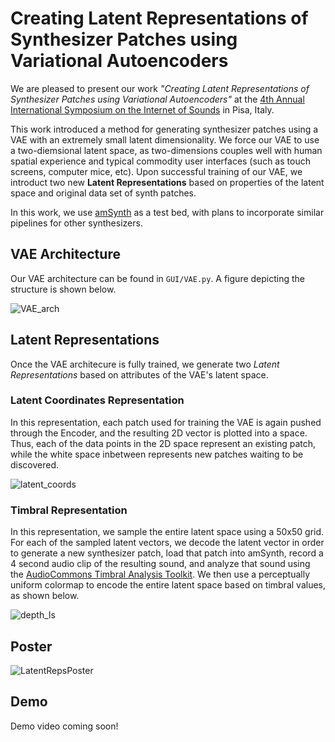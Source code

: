 # Creating Latent Representations of Synthesizer Patches using Variational Autoencoders

We are pleased to present our work _"Creating Latent Representations of Synthesizer Patches using Variational Autoencoders"_ at the [4th Annual International Symposium on the Internet of Sounds](https://internetofsounds.net/is2_2023/) in Pisa, Italy.

This work introduced a method for generating synthesizer patches using a VAE with an extremely small latent dimensionality. We force our VAE to use a two-diemsional latent space, as two-dimensions couples well with human spatial experience and typical commodity user interfaces (such as touch screens, computer mice, etc). Upon successful training of our VAE, we introduct two new **Latent Representations** based on properties of the latent space and original data set of synth patches.

In this work, we use [amSynth](https://github.com/amsynth/amsynth) as a test bed, with plans to incorporate similar pipelines for other synthesizers.

## VAE Architecture

Our VAE architecture can be found in `GUI/VAE.py`. A figure depicting the structure is shown below.

![VAE_arch](https://github.com/peacheym/LatentRepresentations/assets/15327742/3e6ae43e-a00b-45de-a4ee-b652bb62083e)

## Latent Representations

Once the VAE architecure is fully trained, we generate two _Latent Representations_ based on attributes of the VAE's latent space.

### Latent Coordinates Representation

In this representation, each patch used for training the VAE is again pushed through the Encoder, and the resulting 2D vector is plotted into a space. Thus, each of the data points in the 2D space represent an existing patch, while the white space inbetween represents new patches waiting to be discovered.

![latent_coords](https://github.com/peacheym/LatentRepresentations/assets/15327742/decc4f98-50da-4df4-b85b-a44430be388f)


### Timbral Representation

In this representation, we sample the entire latent space using a 50x50 grid. For each of the sampled latent vectors, we decode the latent vector in order to generate a new synthesizer patch, load that patch into amSynth, record a 4 second audio clip of the resulting sound, and analyze that sound using the [AudioCommons Timbral Analysis Toolkit](https://github.com/AudioCommons/timbral_models). We then use a perceptually uniform colormap to encode the entire latent space based on timbral values, as shown below.

![depth_ls](https://github.com/peacheym/LatentRepresentations/assets/15327742/3c4f97ef-c491-4b34-a8bc-56a83644df16)

## Poster

![LatentRepsPoster](https://github.com/peacheym/LatentRepresentations/assets/15327742/ded23183-ce20-47a2-9e6c-301db8af3a31)

## Demo

Demo video coming soon!
